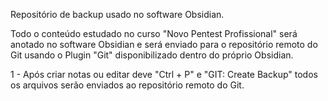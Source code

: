 Repositório de backup usado no software Obsidian.

Todo o conteúdo estudado no curso "Novo Pentest Profissional" será anotado no software Obsidian e será enviado para o repositório remoto do Git usando o Plugin "Git" disponibilizado dentro do próprio Obsidian.

1 - Após criar notas ou editar deve "Ctrl + P" e "GIT: Create Backup" todos os arquivos serão enviados ao repositório remoto do Git.
